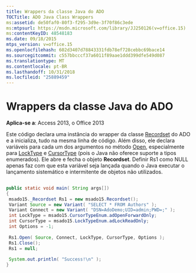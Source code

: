 ```yaml
---
title: Wrappers da classe Java do ADO
TOCTitle: ADO Java Class Wrappers
ms:assetid: de50faf0-80f3-f295-3d9e-3f70f86c3ede
ms:mtpsurl: https://msdn.microsoft.com/library/JJ250126(v=office.15)
ms:contentKeyID: 48548183
ms.date: 09/18/2015
mtps_version: v=office.15
ms.openlocfilehash: 602d3407d78843331fdb78ef728cebbc69bace14
ms.sourcegitcommit: c557bbcccf37a6011f89aae1ddd399dfe549d087
ms.translationtype: MT
ms.contentlocale: pt-BR
ms.lasthandoff: 10/31/2018
ms.locfileid: "25889459"
---
```

# <a name="ado-java-class-wrappers"></a>Wrappers da classe Java do ADO


**Aplica-se a**: Access 2013, o Office 2013

Este código declara uma instância do wrapper da classe [Recordset](recordset-object-ado.md) do ADO e a inicializa, tudo na mesma linha de código. Além disso, ele declara variáveis para cada um dos argumentos no método [Open](open-method-ado-recordset.md), especialmente para [LockType](locktype-property-ado.md) e [CursorType](cursortype-property-ado.md) (pois o Java não oferece suporte a tipos enumerados). Ele abre e fecha o objeto **Recordset**. Definir Rs1 como NULL apenas faz com que esta variável seja lançada quando o Java executar o lançamento sistemático e intermitente de objetos não utilizados.

```java 
 
public static void main( String args[]) 
{ 
 msado15._Recordset Rs1 = new msado15.Recordset(); 
 Variant Source = new Variant( "SELECT * FROM Authors" ); 
 Variant Connect = new Variant( "DSN=AdoDemo;UID=admin;PWD=;" ); 
 int LockType = msado15.CursorTypeEnum.adOpenForwardOnly; 
 int CursorType = msado15.LockTypeEnum.adLockReadOnly; 
 int Options = -1; 
 
 Rs1.Open( Source, Connect, LockType, CursorType, Options ); 
 Rs1.Close(); 
 Rs1 = null; 
 
 System.out.println( "Success!\n" ); 
} 
```

